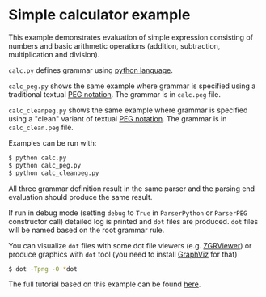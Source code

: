 # Simple calculator example

This example demonstrates evaluation of simple expression consisting of numbers
and basic arithmetic operations (addition, subtraction, multiplication and
division).

`calc.py` defines grammar using [python
language](http://igordejanovic.net/Arpeggio/grammars/#grammars-written-in-python).

`calc_peg.py` shows the same example where grammar is specified using a
traditional textual [PEG
notation](http://igordejanovic.net/Arpeggio/grammars/#grammars-written-in-peg-notations).
The grammar is in `calc.peg` file.

`calc_cleanpeg.py` shows the same example where grammar is specified using a
"clean" variant of textual [PEG
notation](http://igordejanovic.net/Arpeggio/grammars/#grammars-written-in-peg-notations).
The grammar is in `calc_clean.peg` file.


Examples can be run with:

```bash
$ python calc.py
$ python calc_peg.py
$ python calc_cleanpeg.py
```

All three grammar definition result in the same parser and the parsing end evaluation 
should produce the same result.

If run in debug mode (setting `debug` to `True` in `ParserPython` or `ParserPEG`
constructor call) detailed log is printed and `dot` files are produced.
`dot` files will be named based on the root grammar rule.

You can visualize `dot` files with some dot file viewers (e.g.
[ZGRViewer](http://zvtm.sourceforge.net/zgrviewer.html)) or produce graphics
with `dot` tool (you need to install [GraphViz](http://www.graphviz.org/) for that)

```bash
$ dot -Tpng -O *dot
```

The full tutorial based on this example can be found
[here](http://igordejanovic.net/Arpeggio/tutorials/calc/).

